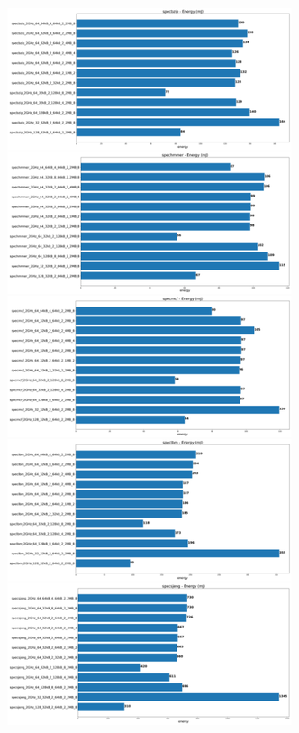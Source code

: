 ![](./specbzip_energy.png)
![](./spechmmer_energy.png)
![](./specmcf_energy.png)
![](./speclbm_energy.png)
![](./specsjeng_energy.png)
